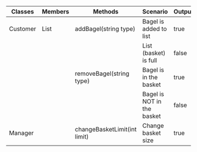 

| Classes  | Members	 | Methods						|	Scenario				 | Output |
| ---------|-------------|------------------------------|----------------------------|--------|
| Customer | List<Bagel> | addBagel(string type)        | Bagel is added to list     | true   |
|		   |             |						        | List (basket) is full      | false  |
|		   |			 | removeBagel(string type)     | Bagel is in the basket     | true   | 
|		   |		     |							    | Bagel is NOT in the basket | false  |
| Manager  |			 | changeBasketLimit(int limit) | Change basket size		 | true   |

